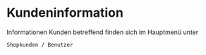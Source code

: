 # Kundeninformation

Informationen Kunden betreffend finden sich im Hauptmenü unter

```text
Shopkunden / Benutzer
```

